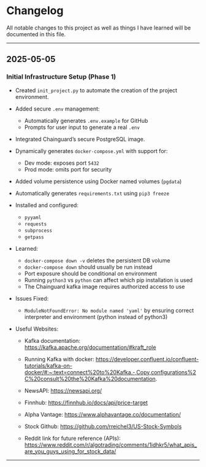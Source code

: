# Changelog

All notable changes to this project as well as things I have learned will be documented in this file.

---

## 2025-05-05
### Initial Infrastructure Setup (Phase 1)

- Created `init_project.py` to automate the creation of the project environment.
- Added secure `.env` management:
  - Automatically generates `.env.example` for GitHub
  - Prompts for user input to generate a real `.env`
- Integrated Chainguard’s secure PostgreSQL image.
- Dynamically generates `docker-compose.yml` with support for:
  - Dev mode: exposes port `5432`
  - Prod mode: omits port for security
- Added volume persistence using Docker named volumes (`pgdata`)
- Automatically generates `requirements.txt` using `pip3 freeze`
- Installed and configured:
  - `pyyaml`
  - `requests`
  - `subprocess`
  - `getpass`

- Learned:
  - `docker-compose down -v` deletes the persistent DB volume
  - `docker-compose down` should usually be run instead
  - Port exposure should be conditional on environment
  - Running `python3` vs `python` can affect which pip installation is used
  - The Chainguard kafka image requires authorized access to use
- Issues Fixed:
  - `ModuleNotFoundError: No module named 'yaml'` by ensuring correct interpreter and environment (python instead of python3)

- Useful Websites:
  - Kafka documentation: https://kafka.apache.org/documentation/#kraft_role
  - Running Kafka with docker: https://developer.confluent.io/confluent-tutorials/kafka-on-docker/#:~:text=connect%20to%20Kafka.-,Copy,configurations%2C%20consult%20the%20Kafka%20documentation.

  - NewsAPI: https://newsapi.org/
  - Finnhub: https://finnhub.io/docs/api/price-target
  - Alpha Vantage: https://www.alphavantage.co/documentation/
  - Stock Github: https://github.com/rreichel3/US-Stock-Symbols
  - Reddit link for future reference (APIs): https://www.reddit.com/r/algotrading/comments/1idhkr5/what_apis_are_you_guys_using_for_stock_data/

---